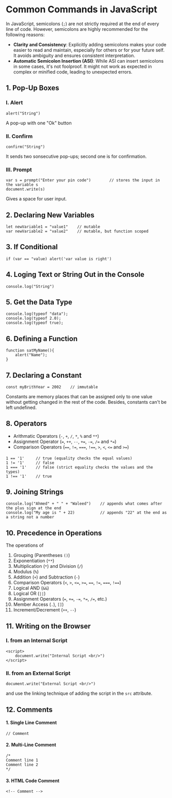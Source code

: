 # Common Commands in JavaScript
In JavaScript, semicolons (`;`) are not strictly required at the end of every line of code. However, semicolons are highly recommended for the following reasons:
* **Clarity and Consistency**: Explicitly adding semicolons makes your code easier to read and maintain, especially for others or for your future self. It avoids ambiguity and ensures consistent interpretation.
* **Automatic Semicolon Insertion (ASI)**: While ASI can insert semicolons in some cases, it's not foolproof. It might not work as expected in complex or minified code, leading to unexpected errors.

## 1. Pop-Up Boxes
### I. Alert
    alert("String")
A pop-up with one "Ok" button
### II. Confirm
    confirm("String")
It sends two sonsecutive pop-ups; second one is for confirmation.
### III. Prompt
    var s = prompt("Enter your pin code")        // stores the input in the variable s
    document.write(s)
Gives a space for user input.
    
## 2. Declaring New Variables
    let newVariable1 = "value1"    // mutable
    var newVariable2 = "value2"    // mutable, but function scoped

## 3. If Conditional
    if (var == "value) alert('var value is right')
## 4. Loging Text or String Out in the Console
    console.log("String")
## 5. Get the Data Type
    console.log(typeof "data");
    console.log(typeof 2.0);
    console.log(typeof true);
## 6. Defining a Function
    function satMyName(){
        alert("Name");
    }
## 7. Declaring a Constant
    const myBrithYear = 2002    // immutable
Constants are memory places that can be assigned only to one value without getting changed in the rest of the code. Besides, constants can't be left undefined.

## 8. Operators
* Arithmatic Operators (`-`, `+`, `/`, `*`, `%` and `**`)
* Assignment Operator (`=`, `++`, `--`, `+=`, `-=`, `/=` and `*=`)
* Comparison Operators (`==`, `!=`, `===`, `!==`, `>`, `<`, `<=` and `>=`)
####
    1 == '1'     // true (equality checks the equal values)
    1 != '1'     // false
    1 === '1'    // false (strict equality checks the values and the types)
    1 !== '1'    // true

## 9. Joining Strings
    console.log("Ahmed" + " " + "Waleed")    // appends what comes after the plus sign at the end
    console.log("My age is " + 22)           // appends "22" at the end as a string not a number

## 10. Precedence in Operations
The operations of 
1. Grouping (Parentheses `()`)
2. Exponentiation (`**`)
3. Multiplication (`*`) and Division (`/`)
4. Modulus (`%`)
5. Addition (`+`) and Subtraction (`-`)
6. Comparison Operators (`<`, `>`, `<=`, `>=`, `==`, `!=`, `===`, `!==`)
7. Logical AND (`&&`)
8. Logical OR (`||`)
9. Assignment Operators (`=`, `+=`, `-=`, `*=`, `/=`, etc.)
10. Member Access (`.`), `[]`)
11. Increment/Decrement (`++`, `--`)

## 11. Writing on the Browser
### I. from an Internal Script
    <script>
        document.write("Internal Script <br/>")
    </script>
### II. from an External Script
    document.write("External Script <br/>")
and use the linking technique of adding the script in the `src` attribute.

## 12. Comments
#### 1. Single Line Comment 
    // Comment
#### 2. Multi-Line Comment
    /*
    Comment line 1
    Comment line 2
    */
#### 3. HTML Code Comment
    <!-- Comment -->
